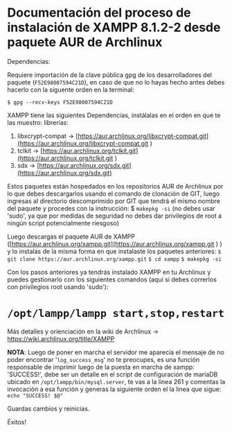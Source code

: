 # **Documentación del proceso de instalación de XAMPP 8.1.2-2 desde paquete AUR de Archlinux**

Dependencias:

Requiere importación de la clave pública gpg de los desarrolladores del paquete (`F52E98007594C21D`), en caso de que no lo hayas hecho antes debes hacerlo con la siguente orden en la terminal:

`$ gpg --recv-keys F52E98007594C21D`

XAMPP tiene las siguientes Dependencias, instálalas en el orden en que te las muestro:
librerías: 

1. libxcrypt-compat -> [https://aur.archlinux.org/libxcrypt-compat.git](https://aur.archlinux.org/libxcrypt-compat.git ) 
2. tclkit -> [https://aur.archlinux.org/tclkit.git](https://aur.archlinux.org/tclkit.git ) 
3. sdx -> [https://aur.archlinux.org/sdx.git](https://aur.archlinux.org/sdx.git)

Estos paquetes están hospedados en los repositorios AUR de Archlinux por lo que debes descargarlos usando el comando de clonación de GIT, luego ingresas al directorio descomprimido por GIT que tendrá el mismo nombre del paquete y procedes con la instrucción:
$ `makepkg -si` (no debes usar 'sudo', ya que por medidas de seguridad no debes dar privilegios de root a ningún script potencialmente riesgoso)

Luego descargas el paquete AUR de XAMPP ([https://aur.archlinux.org/xampp.git](https://aur.archlinux.org/xampp.git ) ) y lo instalas de la misma forma en que instalaste los paquetes anteriores:
`$ git clone https://aur.archlinux.org/xampp.git` 
`$ cd xampp`
`$ makepkg -si`

Con los pasos anteriores ya tendrás instalado XAMPP en tu Archlinux y puedes gestionarlo con los siguientes comandos (aquí si debes correrlos con privilegios root usando 'sudo'):
# `/opt/lampp/lampp start,stop,restart`

Más detalles y orienciación en la wiki de Archlinux -> https://wiki.archlinux.org/title/XAMPP

**NOTA**:
Luego de poner en marcha el servidor me aparecía el mensaje de no poder encontrar '`log_success_msg`' no te preocupes, es una función responsable de imprimir luego de la puesta en marcha de xampp: 'SUCCESS!', debe ser un detalle en el script de configuración de mariaDB ubicado en `/opt/lampp/bin/mysql.server`, te vas a la linea 261 y comentas la invocación a esa función y generas la siguiente orden el la linea que sigue:
`echo "SUCCESS! $@"`

Guardas cambios y reinicias.

Éxitos!

